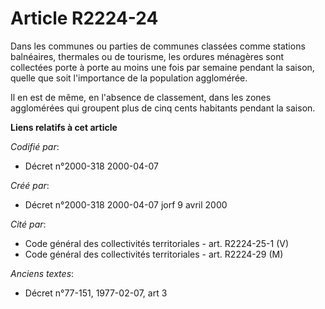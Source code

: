 # Article R2224-24

Dans les communes ou parties de communes classées comme stations balnéaires, thermales ou de tourisme, les ordures ménagères
sont collectées porte à porte au moins une fois par semaine pendant la saison, quelle que soit l'importance de la population
agglomérée.

Il en est de même, en l'absence de classement, dans les zones agglomérées qui groupent plus de cinq cents habitants pendant
la saison.

**Liens relatifs à cet article**

_Codifié par_:

  - Décret n°2000-318 2000-04-07

_Créé par_:

  - Décret n°2000-318 2000-04-07 jorf 9 avril 2000

_Cité par_:

  - Code général des collectivités territoriales - art. R2224-25-1 (V)
  - Code général des collectivités territoriales - art. R2224-29 (M)

_Anciens textes_:

  - Décret n°77-151, 1977-02-07, art 3
